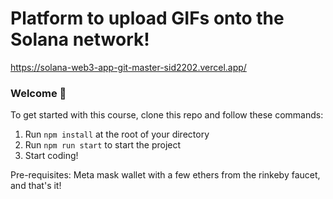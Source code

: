# Platform to upload GIFs onto the Solana network!
https://solana-web3-app-git-master-sid2202.vercel.app/

### **Welcome 👋**
To get started with this course, clone this repo and follow these commands:

1. Run `npm install` at the root of your directory
2. Run `npm run start` to start the project
3. Start coding!

Pre-requisites:
Meta mask wallet with a few ethers from the rinkeby faucet, and that's it!
